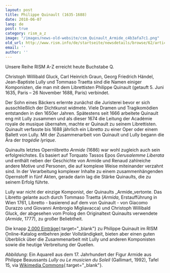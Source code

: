 ```yaml
---
layout: post
title: Philippe Quinault (1635-1688)
date: 2018-06-07
lang: de
post: true
category: rism_a_z
image: "/images/news-old-website/csm_Quinault_Armide_c4b3afa7c1.png"
old_url: http://www.rism.info/de/startseite/newsdetails/browse/62/article/64/philippe-quinault-1635-1688.html
email: ''
author: ''
---
```



Unsere Reihe RISM A-Z erreicht heute Buchstabe Q.

Christoph Willibald Gluck, Carl Heinrich Graun, Georg Friedrich Händel, Jean-Baptiste Lully und Tommaso Traetta sind die Namen einiger Komponisten, die man mit dem Librettisten Philippe Quinault (getauft 5. Juni 1635, Paris – 26 November 1688, Paris) verbindet.

Der Sohn eines Bäckers erlernte zunächst die Juristerei bevor er sich ausschließlich der Dichtkunst widmete. Viele Dramen und Tragikomödien entstanden in den 1650er Jahren. Spätestens seit 1666 arbeitete Quinault eng mit Lully zusammen und als dieser 1674 die Leitung der Académie royale de musique übernahm, machte er Quinault zu seinem Librettisten. Quinault verfasste bis 1688 jährlich ein Libretto zu einer Oper oder einem Ballett von Lully. Mit der Zusammenarbeit von Quinault und Lully begann die Ära der _tragédie lyrique_.

Quinaults letztes Opernlibretto _Armide_ (1686) war wohl zugleich auch sein erfolgreichstes. Es basiert auf Torquato Tassos Epos _Gerusalemme Liberata_ und enthält neben der Geschichte von Armide und Renaud zahlreiche andere Motive und Personen, die auf komplexe Weise miteinander verzahnt sind. In der Verarbeitung komplexer Inhalte zu einem zusammenhängenden Opernstoff in fünf Akten, gerade darin lag die Stärke Quinaults, die zu seinem Erfolg führte.

Lully war nicht der einzige Komponist, der Quinaults _Armide_vertonte. Das Libretto gelante auch durch Tommaso Traetta (_Armida_, Erstaufführung in Wien 1761, Libretto - basierend auf dem von Quinault - von Giacomo Durazzo und Giovanni Ambrogio Migliavacca) und Christoph Willibald Gluck, der abgesehen vom Prolog den Originaltext Quinaults verwendete (_Armide_, 1777), zu großer Beliebtheit.

Die knapp [2.000 Einträge](https://opac.rism.info/search?View=rism&q=61556388){:target="_blank"} zu Philippe Quinault im RISM Online-Katalog entbehren jeder Vollständigkeit, bieten aber einen guten Überblick über die Zusammenarbeit mit Lully und anderen Komponisten sowie die heutige Verbreitung der Quellen.

_Abbildung_: Ein Aquarell aus dem 17. Jahrhundert der Figur Armide aus Philippe Beaussants _Lully ou Le musicien du Soleil_ (Gallimart, 1992), Tafel 15, via [Wikimedia Commons](https://commons.wikimedia.org/wiki/File:Lully_-_Armide_-_watercolor_17th_century_-_Armide.png){:target="_blank"}.

